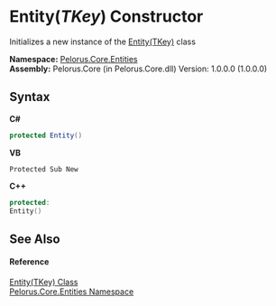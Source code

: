 # Entity(*TKey*) Constructor 
 

Initializes a new instance of the <a href="56B6FF42">Entity(TKey)</a> class

**Namespace:**&nbsp;<a href="20086FC9">Pelorus.Core.Entities</a><br />**Assembly:**&nbsp;Pelorus.Core (in Pelorus.Core.dll) Version: 1.0.0.0 (1.0.0.0)

## Syntax

**C#**<br />
``` C#
protected Entity()
```

**VB**<br />
``` VB
Protected Sub New
```

**C++**<br />
``` C++
protected:
Entity()
```


## See Also


#### Reference
<a href="56B6FF42">Entity(TKey) Class</a><br /><a href="20086FC9">Pelorus.Core.Entities Namespace</a><br />
